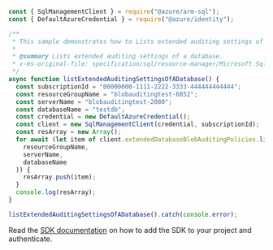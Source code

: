 ```javascript
const { SqlManagementClient } = require("@azure/arm-sql");
const { DefaultAzureCredential } = require("@azure/identity");

/**
 * This sample demonstrates how to Lists extended auditing settings of a database.
 *
 * @summary Lists extended auditing settings of a database.
 * x-ms-original-file: specification/sql/resource-manager/Microsoft.Sql/preview/2020-11-01-preview/examples/DatabaseExtendedAuditingSettingsList.json
 */
async function listExtendedAuditingSettingsOfADatabase() {
  const subscriptionId = "00000000-1111-2222-3333-444444444444";
  const resourceGroupName = "blobauditingtest-6852";
  const serverName = "blobauditingtest-2080";
  const databaseName = "testdb";
  const credential = new DefaultAzureCredential();
  const client = new SqlManagementClient(credential, subscriptionId);
  const resArray = new Array();
  for await (let item of client.extendedDatabaseBlobAuditingPolicies.listByDatabase(
    resourceGroupName,
    serverName,
    databaseName
  )) {
    resArray.push(item);
  }
  console.log(resArray);
}

listExtendedAuditingSettingsOfADatabase().catch(console.error);
```

Read the [SDK documentation](https://github.com/Azure/azure-sdk-for-js/blob/%40azure%2Farm-sql_9.0.1/sdk/sql/arm-sql/README.md) on how to add the SDK to your project and authenticate.
